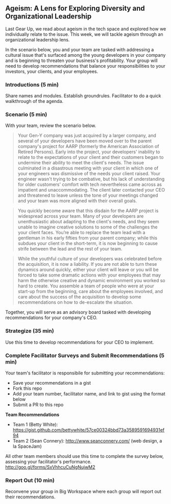 ## Ageism: A Lens for Exploring Diversity and Organizational Leadership

Last Gear Up, we read about ageism in the tech space and explored how we individually relate to the issue. This week, we will tackle ageism through an organizational leadership lens. 

In the scenario below, you and your team are tasked with addressing a cultural issue that's surfaced among the young developers in your company and is beginning to threaten your business's profitability. Your group will need to develop recommendations that balance your responsibilities to your investors, your clients, and your employees. 

### Introductions (5 min)
Share names and modules. Establish groundrules. Facilitator to do a quick walkthrough of the agenda. 

### Scenario (5 min)
With your team, review the scenario below.  

> Your Gen-Y company was just acquired by a larger company, and several of your developers have been moved over to the parent company's project for AARP (formerly the American Association of Retired Persons). Early into the project, your developers' inability to relate to the expectations of your client and their customers began to undermine their ability to meet the client's needs. The issue culminated in a disastrous meeting with your client in which one of your engineers was dismissive of the needs your client raised. Your engineer wasn't trying to be combative, but his lack of understanding for older customers' comfort with tech nevertheless came across as impatient and unaccommodating. The client later contacted your CEO and threatened to leave unless the tone of your meetings changed and your team was more aligned with their overall goals.

> You quickly become aware that this disdain for the AARP project is widespread across your team. Many of your developers are unenthusiastic about adapting to the client's needs, and they seem unable to imagine creative solutions to some of the challenges the your client faces. You’re able to replace the team lead with a gentleman in his early fifties from your parent company; while this subdues your client in the short-term, it is now beginning to cause strife between the lead and the rest of your team. 

> While the youthful culture of your developers was celebrated before the acquisition, it is now a liability. If you are not able to turn these dynamics around quickly, either your client will leave or you will be forced to take some dramatic actions with your employees that may harm the otherwise creative and dynamic environment you worked so hard to create. You assemble a team of people who were at your start-up from the beginning, care about the employees involved, and care about the success of the acquisition to develop some recommendations on how to de-escalate the situation.

Together, you will serve as an advisory board tasked with developing recommendations for your company's CEO.

### Strategize (35 min)
Use this time to develop recommendations for your CEO to implement.

### Complete Facilitator Surveys and Submit Recommendations (5 min)
Your team's facilitator is responsibile for submitting your recommendations: 
* Save your recommendations in a gist
* Fork this repo
* Add your team number, facilitator name, and link to gist using the format below
* Submit a PR to this repo

**Team Recommendations**
* Team 1 (Betty White): https://gist.github.com/bettywhite/57ce00324bbd73a3589591694931ef94
* Team 2 (Sean Connery): http://www.seanconnery.com/ (web design, a la SpaceJam)

All other team members should use this time to complete the survey below, assessing your facilitator's performance. 
http://goo.gl/forms/SxVhhcuCuNgNujwM2

### Report Out (10 min)
Reconvene your group in Big Workspace where each group will report out their recommendations.
